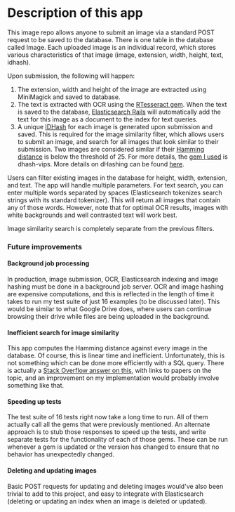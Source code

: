 # Description of this app

This image repo allows anyone to submit an image via a standard POST request to be saved to the database. There is one table in the database called Image. Each uploaded image is an individual record, which stores various characteristics of that image (image, extension, width, height, text, idhash).

Upon submission, the following will happen:

1) The extension, width and height of the image are extracted using MiniMagick and saved to database.
2) The text is extracted with OCR using the [RTesseract gem](https://github.com/dannnylo/rtesseract). When the text is saved to the database, [Elasticsearch Rails](https://github.com/elastic/elasticsearch-rails) will automatically add the text for this image as a document to the index for text queries.
3) A unique [IDHash](https://github.com/Nakilon/dhash-vips) for each image is generated upon submission and saved. This is required for the image similarity filter, which allows users to submit an image, and search for all images that look similar to their submission. Two images are considered similar if their [Hamming distance](https://en.wikipedia.org/wiki/Hamming_distance) is below the threshold of 25. For more details, the [gem I used](https://github.com/Nakilon/dhash-vips) is dhash-vips. More details on dHashing can be found [here](https://www.hackerfactor.com/blog/index.php?/archives/529-Kind-of-Like-That.html).

Users can filter existing images in the database for height, width, extension, and text. The app will handle multiple parameters. For text search, you can enter multiple words separated by spaces (Elasticsearch tokenizes search strings with its standard tokenizer). This will return all images that contain any of those words. However, note that for optimal OCR results, images with white backgrounds and well contrasted text will work best.

Image similarity search is completely separate from the previous filters.

### Future improvements

#### Background job processing

In production, image submission, OCR, Elasticsearch indexing and image hashing must be done in a background job server. OCR and image hashing are expensive computations, and this is reflected in the length of time it takes to run my test suite of just 16 examples (to be discussed later). This would be similar to what Google Drive does, where users can continue browsing their drive while files are being uploaded in the background.

#### Inefficient search for image similarity

This app computes the Hamming distance against every image in the database. Of course, this is linear time and inefficient. Unfortunately, this is not something which can be done more efficiently with a SQL query. There is actually a [Stack Overflow answer on this](https://stackoverflow.com/questions/9606492/hamming-distance-similarity-searches-in-a-database/47487949#47487949), with links to papers on the topic, and an improvement on my implementation would probably involve something like that.

#### Speeding up tests

The test suite of 16 tests right now take a long time to run. All of them actually call all the gems that were previously mentioned. An alternate approach is to stub those responses to speed up the tests, and write separate tests for the functionality of each of those gems. These can be run whenever a gem is updated or the version has changed to ensure that no behavior has unexpectedly changed.

#### Deleting and updating images

Basic POST requests for updating and deleting images would've also been trivial to add to this project, and easy to integrate with Elasticsearch (deleting or updating an index when an image is deleted or updated).

